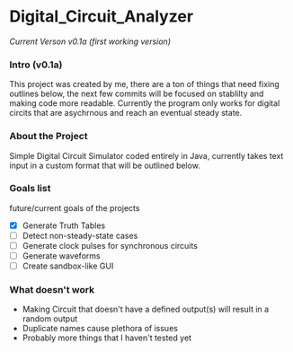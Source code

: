 # Digital_Circuit_Analyzer

*Current Verson v0.1a (first working version)*

### Intro (v0.1a)

This project was created by me, there are a ton of things that need fixing outlines below, the next few commits will be focused on stablilty and making code more readable. Currently the program only works for digital circits that are asychrnous and reach an eventual steady state. 

### About the Project

Simple Digital Circuit Simulator coded entirely in Java, currently takes text input in a custom format that will be outlined below.

### Goals list
future/current goals of the projects

-[X] Generate Truth Tables
-[ ] Detect non-steady-state cases 
-[ ] Generate clock pulses for synchronous circuits 
-[ ] Generate waveforms 
-[ ] Create sandbox-like GUI

### What doesn't work

- Making Circuit that doesn't have a defined output(s) will result in a random output
- Duplicate names cause plethora of issues
- Probably more things that I haven't tested yet




